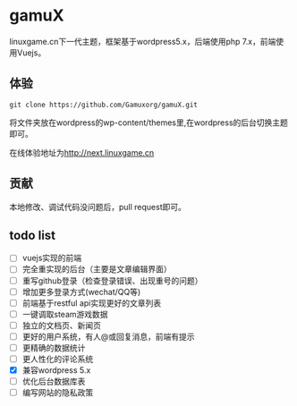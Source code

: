 # gamuX

linuxgame.cn下一代主题，框架基于wordpress5.x，后端使用php 7.x，前端使用Vuejs。

## 体验

```shell
git clone https://github.com/Gamuxorg/gamuX.git
```

将文件夹放在wordpress的wp-content/themes里,在wordpress的后台切换主题即可。

在线体验地址为<http://next.linuxgame.cn>

## 贡献

本地修改、调试代码没问题后，pull request即可。

## todo list

* [ ] vuejs实现的前端
* [ ] 完全重实现的后台（主要是文章编辑界面）
* [ ] 重写github登录（检查登录错误、出现重号的问题）
* [ ] 增加更多登录方式(wechat/QQ等)
* [ ] 前端基于restful api实现更好的文章列表
* [ ] 一键调取steam游戏数据
* [ ] 独立的文档页、新闻页
* [ ] 更好的用户系统，有人@或回复消息，前端有提示
* [ ] 更精确的数据统计
* [ ] 更人性化的评论系统
* [x] 兼容wordpress 5.x
* [ ] 优化后台数据库表
* [ ] 编写网站的隐私政策
